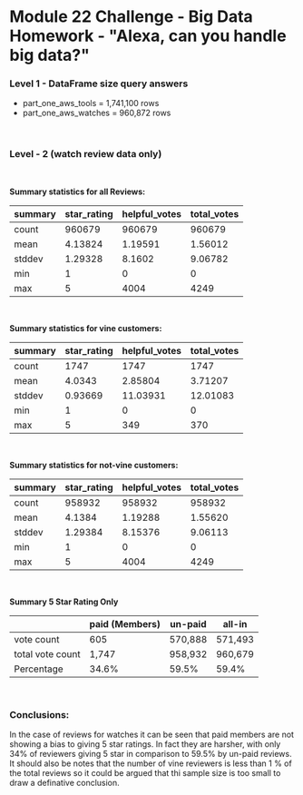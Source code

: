 # Module 22 Challenge - Big Data Homework - "Alexa, can you handle big data?"

### Level 1 - DataFrame size query answers
- part_one_aws_tools      = 1,741,100 rows
- part_one_aws_watches    =   960,872 rows

&nbsp;

### Level - 2 (watch review data only)
&emsp;

**Summary statistics for all Reviews:**

|summary|       star_rating|     helpful_votes|      total_votes|
|-------|------------------|------------------|-----------------|
|  count|            960679|            960679|           960679|
|   mean|           4.13824|           1.19591|          1.56012|
| stddev|           1.29328|            8.1602|          9.06782|
|    min|                 1|                 0|                0|
|    max|                 5|              4004|             4249|
&emsp;


**Summary statistics for vine customers:**

|summary|       star_rating|     helpful_votes|      total_votes|
|-------|------------------|------------------|-----------------|
|  count|              1747|              1747|             1747|
|   mean|            4.0343|           2.85804|          3.71207|
| stddev|           0.93669|          11.03931|         12.01083|
|    min|                 1|                 0|                0|
|    max|                 5|               349|              370|
&emsp;

**Summary statistics for not-vine customers:**

|summary|       star_rating|     helpful_votes|      total_votes|
|-------|------------------|------------------|-----------------|
|  count|            958932|            958932|           958932|
|   mean|            4.1384|           1.19288|          1.55620|
| stddev|           1.29384|           8.15376|          9.06113|
|    min|                 1|                 0|                0|
|    max|                 5|              4004|             4249|
&emsp;

**Summary 5 Star Rating Only**

|                          | paid (Members)   | un-paid    | all-in|
|--------------------------|------------------|------------|--------|
|                vote count|               605|     570,888| 571,493|
|          total vote count|             1,747|     958,932| 960,679|
|                Percentage|             34.6%|       59.5%|   59.4%|
&emsp;


### Conclusions:

In the case of reviews for watches it can be seen that paid members are not showing a bias to giving 5 star ratings.  In fact they are harsher, with only 34% of reviewers giving 5 star in comparison to 59.5% by un-paid reviews. It should also be notes that the number of vine reviewers is less than 1 % of the total reviews so it could be argued that thi sample size is too small to draw a definative conclusion. 
